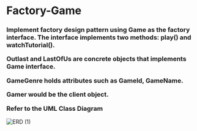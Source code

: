 # Factory-Game

<h3>Implement factory design pattern using Game as the factory interface. The interface implements two methods: play() and watchTutorial().


Outlast and LastOfUs are concrete objects that implements Game interface.

GameGenre holds attributes such as GameId, GameName.

Gamer would be the client object.

Refer to the UML Class Diagram </h3>
![ERD (1)](https://github.com/johnpaolo16/Factory-Game/assets/148620296/973b6613-7e7c-4755-8aa7-5a34369eb339)

